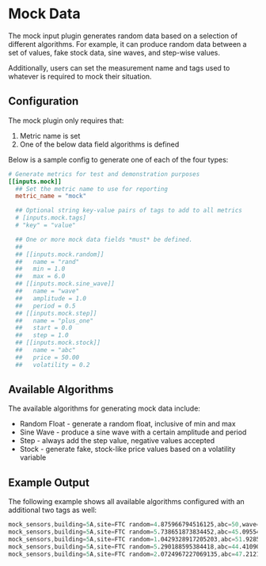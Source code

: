 # Mock Data

The mock input plugin generates random data based on a selection of different
algorithms. For example, it can produce random data between a set of values,
fake stock data, sine waves, and step-wise values.

Additionally, users can set the measurement name and tags used to whatever is
required to mock their situation.

## Configuration

The mock plugin only requires that:

1) Metric name is set
2) One of the below data field algorithms is defined

Below is a sample config to generate one of each of the four types:

```toml
# Generate metrics for test and demonstration purposes
[[inputs.mock]]
  ## Set the metric name to use for reporting
  metric_name = "mock"

  ## Optional string key-value pairs of tags to add to all metrics
  # [inputs.mock.tags]
  # "key" = "value"

  ## One or more mock data fields *must* be defined.
  ##
  ## [[inputs.mock.random]]
  ##   name = "rand"
  ##   min = 1.0
  ##   max = 6.0
  ## [[inputs.mock.sine_wave]]
  ##   name = "wave"
  ##   amplitude = 1.0
  ##   period = 0.5
  ## [[inputs.mock.step]]
  ##   name = "plus_one"
  ##   start = 0.0
  ##   step = 1.0
  ## [[inputs.mock.stock]]
  ##   name = "abc"
  ##   price = 50.00
  ##   volatility = 0.2
```

## Available Algorithms

The available algorithms for generating mock data include:

* Random Float - generate a random float, inclusive of min and max
* Sine Wave - produce a sine wave with a certain amplitude and period
* Step - always add the step value, negative values accepted
* Stock - generate fake, stock-like price values based on a volatility variable

## Example Output

The following example shows all available algorithms configured with an
additional two tags as well:

```s
mock_sensors,building=5A,site=FTC random=4.875966794516125,abc=50,wave=0,plus_one=0 1632170840000000000
mock_sensors,building=5A,site=FTC random=5.738651873834452,abc=45.095549448434774,wave=5.877852522924732,plus_one=1 1632170850000000000
mock_sensors,building=5A,site=FTC random=1.0429328917205203,abc=51.928560083072924,wave=9.510565162951535,plus_one=2 1632170860000000000
mock_sensors,building=5A,site=FTC random=5.290188595384418,abc=44.41090520217027,wave=9.510565162951536,plus_one=3 1632170870000000000
mock_sensors,building=5A,site=FTC random=2.0724967227069135,abc=47.212167806890314,wave=5.877852522924733,plus_one=4 1632170880000000000
```
